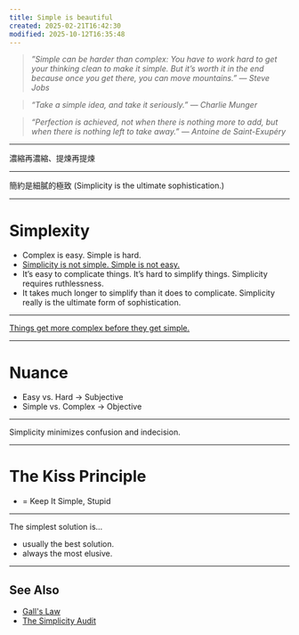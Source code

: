```yaml
---
title: Simple is beautiful
created: 2025-02-21T16:42:30
modified: 2025-10-12T16:35:48
---
```


> _”Simple can be harder than complex: You have to work hard to get your thinking clean to make it simple. But it’s worth it in the end because once you get there, you can move mountains.” — Steve Jobs_

> _“Take a simple idea, and take it seriously.” — Charlie Munger_

> _“Perfection is achieved, not when there is nothing more to add, but when there is nothing left to take away.” — Antoine de Saint-Exupéry_

---

濃縮再濃縮、提煉再提煉

---

簡約是細膩的極致 (Simplicity is the ultimate sophistication.)

---

# Simplexity

* Complex is easy. Simple is hard.
* [Simplicity is not simple. Simple is not easy.](https://www.youtube.com/watch?v=SxdOUGdseq4)
* It’s easy to complicate things. It’s hard to simplify things. Simplicity requires ruthlessness.
* It takes much longer to simplify than it does to complicate. Simplicity really is the ultimate form of sophistication.

---

[Things get more complex before they get simple.](https://sketchplanations.com/things-get-more-complex-before-they-get-simple)

---

# Nuance

* Easy vs. Hard → Subjective
* Simple vs. Complex → Objective

---

Simplicity minimizes confusion and indecision.

---

# The Kiss Principle

* = Keep It Simple, Stupid

---

The simplest solution is…

* usually the best solution.
* always the most elusive.

---

## See Also

* [Gall's Law](Gall's%20Law.md)
* [The Simplicity Audit](the-simplicity-audit.md)
